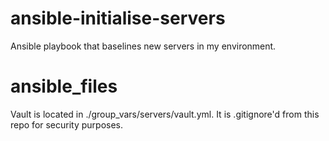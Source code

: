 # ansible-initialise-servers
Ansible playbook that baselines new servers in my environment.
# ansible_files
Vault is located in ./group_vars/servers/vault.yml. It is .gitignore'd from this repo for security purposes.

